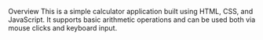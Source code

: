 Overview
This is a simple calculator application built using HTML, CSS, and JavaScript. It supports basic arithmetic operations and can be used both via mouse clicks and keyboard input.
